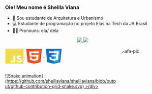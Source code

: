 ### Oie! Meu nome é Sheilla Viana


- 📐 Sou estudante de Arquitetura e Urbanismo
- 💻 Estudante de programação no projeto Elas na Tech da JA Brasil
- 👩🏾 Pronouns: ela/ dela

<div align="center">
  <a href="https://github.com/sheillaviana">
  <img height="180em" src="https://github-readme-stats.vercel.app/api?username=sheillaviana&show_icons=true&theme=algolia&include_all_commits=true&count_private=true"/>
  <img height="180em" src="https://github-readme-stats.vercel.app/api/top-langs/?username=sheillaviana&layout=compact&langs_count=7&theme=algolia"/>
</div>
<div style="display: inline_block"><br>
  <img align="center" alt="Rafa-Js" height="50" width="60" src="https://raw.githubusercontent.com/devicons/devicon/master/icons/javascript/javascript-plain.svg">
  <img align="center" alt="Rafa-HTML" height="50" width="60" src="https://raw.githubusercontent.com/devicons/devicon/master/icons/html5/html5-original.svg">
  <img align="center" alt="Rafa-CSS" height="50" width="60" src="https://raw.githubusercontent.com/devicons/devicon/master/icons/css3/css3-original.svg">
  <img align="right" alt="Rafa-pic" height="160" width="140" style="border-radius:50px;" src="https://github.com/SheillaViana/avatar/blob/main/meu%20avatar.png"
</div>

  ##
  
 <div>
  ![Snake animation](https://github.com/sheillaviana/sheillaviana/blob/output/github-contribution-grid-snake.svg)
>/div>
